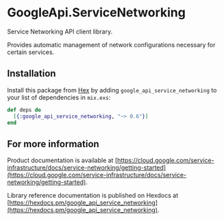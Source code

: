 # GoogleApi.ServiceNetworking

Service Networking API client library.

Provides automatic management of network configurations necessary for certain services.

## Installation

Install this package from [Hex](https://hex.pm) by adding
`google_api_service_networking` to your list of dependencies in `mix.exs`:

```elixir
def deps do
  [{:google_api_service_networking, "~> 0.6"}]
end
```

## For more information

Product documentation is available at [https://cloud.google.com/service-infrastructure/docs/service-networking/getting-started](https://cloud.google.com/service-infrastructure/docs/service-networking/getting-started).

Library reference documentation is published on Hexdocs at
[https://hexdocs.pm/google_api_service_networking](https://hexdocs.pm/google_api_service_networking).
